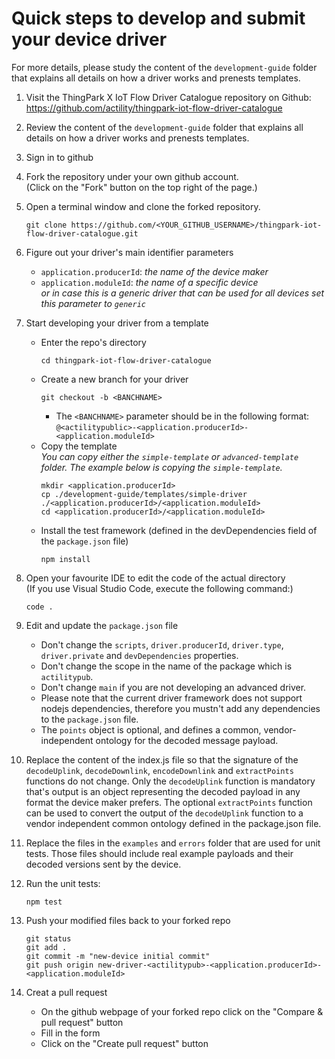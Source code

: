 # Quick steps to develop and submit your device driver

For more details, please study the content of the `development-guide` folder that explains all details on how a driver works and prenests templates.

1. Visit the ThingPark X IoT Flow Driver Catalogue repository on Github:  
   https://github.com/actility/thingpark-iot-flow-driver-catalogue

2. Review the content of the `development-guide` folder that explains all details on how a driver
   works and prenests templates.

3. Sign in to github

4. Fork the repository under your own github account.  
   (Click on the "Fork" button on the top right of the page.)

5. Open a terminal window and clone the forked repository.
    ```
    git clone https://github.com/<YOUR_GITHUB_USERNAME>/thingpark-iot-flow-driver-catalogue.git
    ```
6. Figure out your driver's main identifier parameters
   -  `application.producerId`: *the name of the device maker*
   -  `application.moduleId`: *the name of a specific device*    
      *or in case this is a generic driver that can be used for all devices set this parameter to `generic`*

7. Start developing your driver from a template
    - Enter the repo's directory
      ```
      cd thingpark-iot-flow-driver-catalogue
      ```
    - Create a new branch for your driver  
        ```
        git checkout -b <BANCHNAME>
        ```
        - The `<BANCHNAME>` parameter should be in the following format: `@<actilitypublic>-<application.producerId>-<application.moduleId>`
    - Copy the template    
      *You can copy either the `simple-template` or `advanced-template` folder. The example below is copying the `simple-template`.*
      ```
      mkdir <application.producerId>
      cp ./development-guide/templates/simple-driver ./<application.producerId>/<application.moduleId>
      cd <application.producerId>/<application.moduleId>
      ```
    - Install the test framework (defined in the devDependencies field of the `package.json` file)
      ```
      npm install
      ```

8. Open your favourite IDE to edit the code of the actual directory  
   (If you use Visual Studio Code, execute the following command:)
    ```
    code .
    ```

9. Edit and update the `package.json` file
    - Don't change the `scripts`, `driver.producerId`, `driver.type`, `driver.private`
      and `devDependencies` properties.
    - Don't change the scope in the name of the package which is `actilitypub`.
    - Don't change `main` if you are not developing an advanced driver.
    - Please note that the current driver framework does not support nodejs dependencies, 
      therefore you mustn't add any dependencies to the `package.json` file.
    - The `points` object is optional, and defines a common, vendor-independent ontology 
      for the decoded message payload.

10.  Replace the content of the index.js file so that the signature of the 
`decodeUplink`, `decodeDownlink`, `encodeDownlink` and `extractPoints` functions do not change.
Only the `decodeUplink` function is mandatory that's output is an object representing 
the decoded payload in any format the device maker prefers.
The optional `extractPoints` function can be used to convert the output of the `decodeUplink`
function to a vendor independent common ontology defined in the package.json file.

11. Replace the files in the `examples` and `errors` folder that are used for unit tests.
Those files should include real example payloads and their decoded versions sent by
the device.

12. Run the unit tests:
    ```
    npm test
    ```

13. Push your modified files back to your forked repo
    ```
    git status
    git add .
    git commit -m "new-device initial commit"
    git push origin new-driver-<actilitypub>-<application.producerId>-<application.moduleId>
    ```

14. Creat a pull request
    - On the github webpage of your forked repo click on the "Compare & pull request" button
    - Fill in the form
    - Click on the "Create pull request" button
